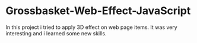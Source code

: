 # Grossbasket-Web-Effect-JavaScript
In this project i tried to apply 3D effect on web page items. It was very interesting and i learned some new skills.
